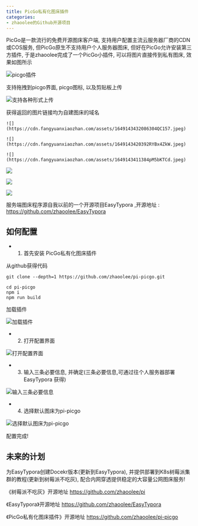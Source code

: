 ```yaml
---
title: PicGo私有化图床插件
categories:
- zhaoolee的Github开源项目
---
```



PicGo是一款流行的免费开源图床客户端, 支持用户配置主流云服务器厂商的CDN或COS服务, 但PicGo原生不支持用户个人服务器图床, 但好在PicGo允许安装第三方插件, 于是zhaoolee完成了一个PicGo小插件, 可以将图片直接传到私有图床, 效果如图所示

![picgo插件](https://cdn.fangyuanxiaozhan.com/assets/1649143224074DD5Z0X0Q.png)

支持拖拽到picgo界面, picgo图标, 以及剪贴板上传

![支持各种形式上传](https://cdn.fangyuanxiaozhan.com/assets/1649143669492nxQdt25e.gif)

获得返回的图片链接均为自建图床的域名

```
![](https://cdn.fangyuanxiaozhan.com/assets/1649143432086304QC157.jpeg)

![](https://cdn.fangyuanxiaozhan.com/assets/1649143420392RYBx4ZkW.jpeg)

![](https://cdn.fangyuanxiaozhan.com/assets/1649143411384pM5bKTCd.jpeg)
```

![](https://cdn.fangyuanxiaozhan.com/assets/1649143432086304QC157.jpeg)

![](https://cdn.fangyuanxiaozhan.com/assets/1649143420392RYBx4ZkW.jpeg)

![](https://cdn.fangyuanxiaozhan.com/assets/1649143411384pM5bKTCd.jpeg)

服务端图床程序源自我以前的一个开源项目EasyTypora ,开源地址 : https://github.com/zhaoolee/EasyTypora



## 如何配置

- 1. 首先安装 PicGo私有化图床插件

从github获得代码

```
git clone --depth=1 https://github.com/zhaoolee/pi-picgo.git

cd pi-picgo
npm i
npm run build
```

加载插件

![加载插件](https://cdn.fangyuanxiaozhan.com/assets/1649145305107SdxG5jRi.gif)

- 2. 打开配置界面

![打开配置界面](https://cdn.fangyuanxiaozhan.com/assets/1649144135967d1TsRH6x.png)

- 3. 输入三条必要信息, 并确定(三条必要信息,可通过往个人服务器部署EasyTypora 获得)

![输入三条必要信息](https://cdn.fangyuanxiaozhan.com/assets/1649144233519FpAb5r4E.png)


- 4. 选择默认图床为pi-picgo

![选择默认图床为pi-picgo](https://cdn.fangyuanxiaozhan.com/assets/1649145380603GMSF6wjT.png)


配置完成!



## 未来的计划

为EasyTypora创建Docekr版本(更新到EasyTypora), 并提供部署到K8s树莓派集群的教程(更新到树莓派不吃灰), 配合内网穿透提供稳定的大容量公网图床服务!


《树莓派不吃灰》开源地址 https://github.com/zhaoolee/pi

《EasyTypora》开源地址  https://github.com/zhaoolee/EasyTypora


《PicGo私有化图床插件》开源地址 https://github.com/zhaoolee/pi-picgo






